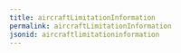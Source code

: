 ```yaml
---
title: aircraftLimitationInformation
permalink: aircraftLimitationInformation
jsonid: aircraftlimitationinformation
---
```

